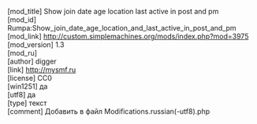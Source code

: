 [mod_title] Show join date age location last active in post and pm  
[mod_id] Rumpa:Show_join_date_age_location_and_last_active_in_post_and_pm  
[mod_link] http://custom.simplemachines.org/mods/index.php?mod=3975  
[mod_version] 1.3  
[mod_ru]  
[author] digger  
[link] http://mysmf.ru  
[license] CC0  
[win1251] да  
[utf8] да  
[type] текст  
[comment] Добавить в файл Modifications.russian(-utf8).php